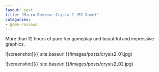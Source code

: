 ```yaml
---
layout: post
title: "Micro Review: Crysis 2 (PC Game)"
categories:
- game-reviews
---
```



More than 12 hours of pure fun gameplay and beautiful and impressive graphics.


![screenshot]({{ site.baseurl }}/images/posts/crysis2_01.jpg)

![screenshot]({{ site.baseurl }}/images/posts/crysis2_02.jpg)

